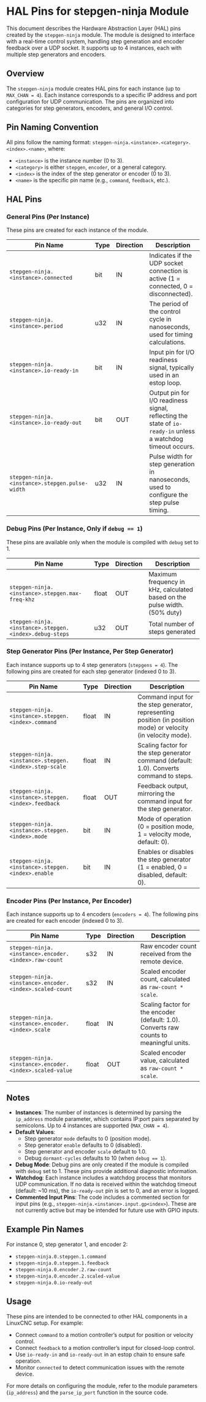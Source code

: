 # HAL Pins for stepgen-ninja Module

This document describes the Hardware Abstraction Layer (HAL) pins created by the `stepgen-ninja` module. The module is designed to interface with a real-time control system, handling step generation and encoder feedback over a UDP socket. It supports up to 4 instances, each with multiple step generators and encoders.

## Overview

The `stepgen-ninja` module creates HAL pins for each instance (up to `MAX_CHAN = 4`). Each instance corresponds to a specific IP address and port configuration for UDP communication. The pins are organized into categories for step generators, encoders, and general I/O control.

## Pin Naming Convention

All pins follow the naming format: `stepgen-ninja.<instance>.<category>.<index>.<name>`, where:

- `<instance>` is the instance number (0 to 3).
- `<category>` is either `stepgen`, `encoder`, or a general category.
- `<index>` is the index of the step generator or encoder (0 to 3).
- `<name>` is the specific pin name (e.g., `command`, `feedback`, etc.).

## HAL Pins

### General Pins (Per Instance)

These pins are created for each instance of the module.

| Pin Name | Type | Direction | Description |
|----------|------|-----------|-------------|
| `stepgen-ninja.<instance>.connected` | bit | IN | Indicates if the UDP socket connection is active (1 = connected, 0 = disconnected). |
| `stepgen-ninja.<instance>.period` | u32 | IN | The period of the control cycle in nanoseconds, used for timing calculations. |
| `stepgen-ninja.<instance>.io-ready-in` | bit | IN | Input pin for I/O readiness signal, typically used in an estop loop. |
| `stepgen-ninja.<instance>.io-ready-out` | bit | OUT | Output pin for I/O readiness signal, reflecting the state of `io-ready-in` unless a watchdog timeout occurs. |
| `stepgen-ninja.<instance>.stepgen.pulse-width` | u32 | IN | Pulse width for step generation in nanoseconds, used to configure the step pulse timing. |

### Debug Pins (Per Instance, Only if `debug == 1`)

These pins are available only when the module is compiled with `debug` set to 1.

| Pin Name | Type | Direction | Description |
|----------|------|-----------|-------------|
| `stepgen-ninja.<instance>.stepgen.max-freq-khz` | float | OUT | Maximum frequency in kHz, calculated based on the pulse width. (50% duty) |
| `stepgen-ninja.<instance>.stepgen.<index>.debug-steps` | u32 | OUT | Total number of steps generated|

### Step Generator Pins (Per Instance, Per Step Generator)

Each instance supports up to 4 step generators (`stepgens = 4`). The following pins are created for each step generator (indexed 0 to 3).

| Pin Name | Type | Direction | Description |
|----------|------|-----------|-------------|
| `stepgen-ninja.<instance>.stepgen.<index>.command` | float | IN | Command input for the step generator, representing position (in position mode) or velocity (in velocity mode). |
| `stepgen-ninja.<instance>.stepgen.<index>.step-scale` | float | IN | Scaling factor for the step generator command (default: 1.0). Converts command to steps. |
| `stepgen-ninja.<instance>.stepgen.<index>.feedback` | float | OUT | Feedback output, mirroring the command input for the step generator. |
| `stepgen-ninja.<instance>.stepgen.<index>.mode` | bit | IN | Mode of operation (0 = position mode, 1 = velocity mode, default: 0). |
| `stepgen-ninja.<instance>.stepgen.<index>.enable` | bit | IN | Enables or disables the step generator (1 = enabled, 0 = disabled, default: 0). |

### Encoder Pins (Per Instance, Per Encoder)

Each instance supports up to 4 encoders (`encoders = 4`). The following pins are created for each encoder (indexed 0 to 3).

| Pin Name | Type | Direction | Description |
|----------|------|-----------|-------------|
| `stepgen-ninja.<instance>.encoder.<index>.raw-count` | s32 | IN | Raw encoder count received from the remote device. |
| `stepgen-ninja.<instance>.encoder.<index>.scaled-count` | s32 | IN | Scaled encoder count, calculated as `raw-count * scale`. |
| `stepgen-ninja.<instance>.encoder.<index>.scale` | float | IN | Scaling factor for the encoder (default: 1.0). Converts raw counts to meaningful units. |
| `stepgen-ninja.<instance>.encoder.<index>.scaled-value` | float | OUT | Scaled encoder value, calculated as `raw-count * scale`. |

## Notes

- **Instances**: The number of instances is determined by parsing the `ip_address` module parameter, which contains IP:port pairs separated by semicolons. Up to 4 instances are supported (`MAX_CHAN = 4`).
- **Default Values**:
  - Step generator `mode` defaults to 0 (position mode).
  - Step generator `enable` defaults to 0 (disabled).
  - Step generator and encoder `scale` default to 1.0.
  - Debug `dormant-cycles` defaults to 10 (when `debug == 1`).
- **Debug Mode**: Debug pins are only created if the module is compiled with `debug` set to 1. These pins provide additional diagnostic information.
- **Watchdog**: Each instance includes a watchdog process that monitors UDP communication. If no data is received within the watchdog timeout (default: ~10 ms), the `io-ready-out` pin is set to 0, and an error is logged.
- **Commented Input Pins**: The code includes a commented section for input pins (e.g., `stepgen-ninja.<instance>.input.gp<index>`). These are not currently active but may be intended for future use with GPIO inputs.

## Example Pin Names

For instance 0, step generator 1, and encoder 2:

- `stepgen-ninja.0.stepgen.1.command`
- `stepgen-ninja.0.stepgen.1.feedback`
- `stepgen-ninja.0.encoder.2.raw-count`
- `stepgen-ninja.0.encoder.2.scaled-value`
- `stepgen-ninja.0.io-ready-out`

## Usage

These pins are intended to be connected to other HAL components in a LinuxCNC setup. For example:

- Connect `command` to a motion controller’s output for position or velocity control.
- Connect `feedback` to a motion controller’s input for closed-loop control.
- Use `io-ready-in` and `io-ready-out` in an estop chain to ensure safe operation.
- Monitor `connected` to detect communication issues with the remote device.

For more details on configuring the module, refer to the module parameters (`ip_address`) and the `parse_ip_port` function in the source code.
